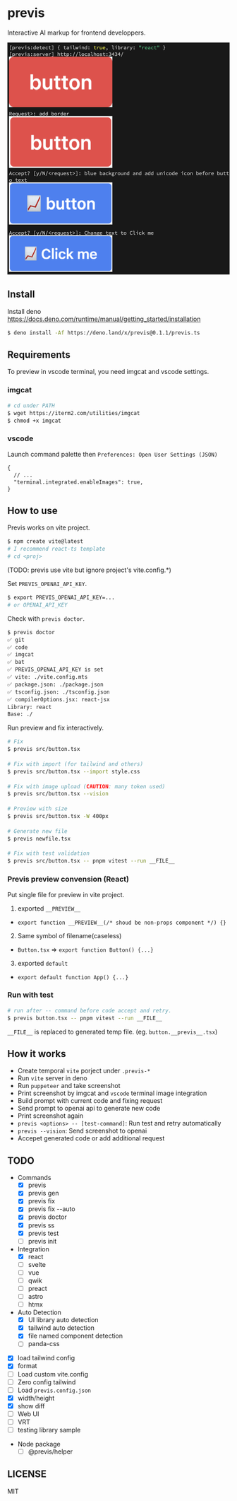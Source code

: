 # previs

Interactive AI markup for frontend developpers.

![demo](ss.png)

## Install

Install deno https://docs.deno.com/runtime/manual/getting_started/installation

```bash
$ deno install -Af https://deno.land/x/previs@0.1.1/previs.ts
```

## Requirements

To preview in vscode terminal, you need imgcat and vscode settings.

### imgcat

```bash
# cd under PATH
$ wget https://iterm2.com/utilities/imgcat
$ chmod +x imgcat
```

### vscode

Launch command palette then `Preferences: Open User Settings (JSON)`

```jsonc
{
  // ...
  "terminal.integrated.enableImages": true,
}
```


## How to use

Previs works on vite project.

```bash
$ npm create vite@latest
# I recommend react-ts template
# cd <proj>
```

(TODO: previs use vite but ignore project's vite.config.*)

Set `PREVIS_OPENAI_API_KEY`.

```bash
$ export PREVIS_OPENAI_API_KEY=...
# or OPENAI_API_KEY
```


Check with `previs doctor`.

```bash
$ previs doctor
✅ git
✅ code
✅ imgcat
✅ bat
✅ PREVIS_OPENAI_API_KEY is set
✅ vite: ./vite.config.mts
✅ package.json: ./package.json
✅ tsconfig.json: ./tsconfig.json
✅ compilerOptions.jsx: react-jsx
Library: react
Base: ./
```

Run preview and fix interactively.

```bash
# Fix
$ previs src/button.tsx

# Fix with import (for tailwind and others)
$ previs src/button.tsx --import style.css

# Fix with image upload (CAUTION: many token used)
$ previs src/button.tsx --vision

# Preview with size
$ previs src/button.tsx -W 400px

# Generate new file
$ previs newfile.tsx

# Fix with test validation
$ previs src/button.tsx -- pnpm vitest --run __FILE__
```

### Previs preview convension (React)

Put single file for preview in vite project.

1. exported `__PREVIEW__`
  - `export function __PREVIEW__(/* shoud be non-props component */) {}`
2. Same symbol of filename(caseless)
  - `Button.tsx` => `export function Button() {...}`
3. exported `default`
  - `export default function App() {...}`

### Run with test

```bash
# run after -- command before code accept and retry.
$ previs button.tsx -- pnpm vitest --run __FILE__
```

`__FILE__` is replaced to generated temp file. (eg. `button.__previs__.tsx`)

## How it works

- Create temporal `vite` porject under `.previs-*`
- Run `vite` server in deno
- Run `puppeteer` and take screenshot
- Print screenshot by imgcat and `vscode` terminal image integration
- Build prompt with current code and fixing request
- Send prompt to openai api to generate new code
- Print screenshot again
- `previs <options> -- [test-command]`: Run test and retry automatically
- `previs --vision`: Send screenshot to openai
- Accepet generated code or add additional request

## TODO

- Commands
  - [x] previs
  - [x] previs gen
  - [x] previs fix
  - [x] previs fix --auto
  - [x] previs doctor
  - [x] previs ss
  - [x] previs test
  - [ ] previs init
- Integration
  - [x] react
  - [ ] svelte
  - [ ] vue
  - [ ] qwik
  - [ ] preact
  - [ ] astro
  - [ ] htmx
- Auto Detection
  - [x] UI library auto detection
  - [x] tailwind auto detection
  - [x] file named component detection
  - [ ] panda-css
- [x] load tailwind config
- [x] format
- [ ] Load custom vite.config
- [ ] Zero config tailwind
- [ ] Load `previs.config.json`
- [x] width/height
- [x] show diff
- [ ] Web UI
- [ ] VRT
- [ ] testing library sample
- Node package
  - [ ] @previs/helper

## LICENSE

MIT